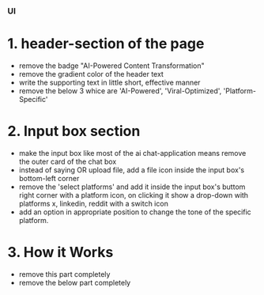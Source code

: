 ### UI
# 1. header-section of the page
- remove the badge "AI-Powered Content Transformation"
- remove the gradient color of the header text
- write the supporting text in little short, effective manner
- remove the below 3 whice are 'AI-Powered', 'Viral-Optimized', 'Platform-Specific'

# 2. Input box section
- make the input box like most of the ai chat-application means remove the outer card of the chat box
- instead of saying OR upload file, add a file icon inside the input box's bottom-left corner
- remove the 'select platforms' and add it inside the input box's buttom right corner with a platform icon, on clicking it show a drop-down with platforms x, linkedin, reddit with a switch icon
- add an option in appropriate position to change the tone of the specific platform.

# 3. How it Works
- remove this part completely
- remove the below part completely